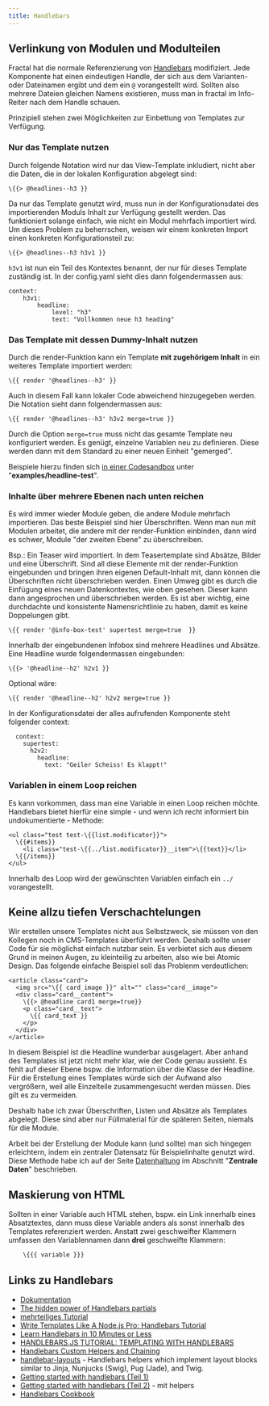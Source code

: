 ```yaml
---
title: Handlebars
---
```


## Verlinkung von Modulen und Modulteilen

Fractal hat die normale Referenzierung von [Handlebars](https://handlebarsjs.com/guide/) modifiziert. Jede Komponente hat einen eindeutigen Handle, der sich aus dem Varianten- oder Dateinamen ergibt und dem ein `@` vorangestellt wird. Sollten also mehrere Dateien gleichen Namens existieren, muss man in fractal im Info-Reiter nach dem Handle schauen. 

Prinzipiell stehen zwei Möglichkeiten zur Einbettung von Templates zur Verfügung.

### Nur das Template nutzen

Durch folgende Notation wird nur das View-Template inkludiert, nicht aber die Daten, die in der lokalen Konfiguration abgelegt sind:

``
\{{> @headlines--h3 }}
``

Da nur das Template genutzt wird, muss nun in der Konfigurationsdatei des importierenden Moduls Inhalt zur Verfügung gestellt werden. Das funktioniert solange einfach, wie nicht ein Modul mehrfach importiert wird.  Um dieses Problem zu beherrschen, weisen wir einem konkreten Import einen konkreten Konfigurationsteil zu:

``
\{{> @headlines--h3 h3v1 }}
``

`h3v1` ist nun ein Teil des Kontextes benannt, der nur für dieses Template zuständig ist. In der config.yaml sieht dies dann folgendermassen aus:


    context:
        h3v1:
            headline:
                level: "h3"
                text: "Vollkommen neue h3 heading"


### Das Template mit dessen Dummy-Inhalt nutzen

Durch die render-Funktion kann ein Template **mit zugehörigem Inhalt** in ein weiteres Template importiert werden:

``
\{{ render '@headlines--h3' }}
``

Auch in diesem Fall kann lokaler Code abweichend hinzugegeben werden. Die Notation sieht dann folgendermassen aus:

``
\{{ render '@headlines--h3' h3v2 merge=true }}
``

Durch die Option `merge=true` muss nicht das gesamte Template neu konfiguriert werden. Es genügt, einzelne Variablen neu zu definieren. Diese werden dann mit dem Standard zu einer neuen Einheit "gemerged". 

Beispiele hierzu finden sich [in einer Codesandbox](https://codesandbox.io/s/fractal-handlebars-templatetest-ypc8u) unter "**examples/headline-test**".

### Inhalte über mehrere Ebenen nach unten reichen

Es wird immer wieder Module geben, die andere Module mehrfach importieren. Das beste Beispiel sind hier Überschriften. Wenn man nun mit Modulen arbeitet, die andere mit der render-Funktion einbinden, dann wird es schwer, Module "der zweiten Ebene" zu überschreiben.

Bsp.:  Ein Teaser wird importiert. In dem Teasertemplate sind Absätze, Bilder und eine Überschrift. Sind all diese Elemente mit der render-Funktion eingebunden und bringen ihren eigenen Default-Inhalt mit, dann können die Überschriften nicht überschrieben werden. Einen Umweg gibt es durch die Einfügung eines neuen Datenkontextes, wie oben gesehen. Dieser kann dann angesprochen und überschrieben werden. Es ist aber wichtig, eine durchdachte und konsistente Namensrichtlinie zu haben, damit es keine Doppelungen gibt.

``
\{{ render '@info-box-test' supertest merge=true  }}
``

Innerhalb der eingebundenen Infobox sind mehrere Headlines und Absätze. Eine Headline wurde folgendermassen eingebunden:

``
\{{> '@headline--h2' h2v1 }}
``

Optional wäre:

``
\{{ render '@headline--h2' h2v2 merge=true }}
``

In der Konfigurationsdatei der alles aufrufenden Komponente steht folgender context:

````
  context: 
    supertest:
      h2v2:
        headline:
          text: "Geiler Scheiss! Es klappt!"
```` 

### Variablen in einem Loop reichen

Es kann vorkommen, dass man eine Variable in einen Loop reichen möchte. Handlebars bietet hierfür eine simple - und wenn ich recht informiert bin undokumentierte - Methode:

````
<ul class="test test-\{{list.modificator}}">
  \{{#items}}
    <li class="test-\{{../list.modificator}}__item">\{{text}}</li>
  \{{/items}}
</ul>
````

Innerhalb des Loop wird der gewünschten Variablen einfach ein ``../`` vorangestellt. 

## Keine allzu tiefen Verschachtelungen

Wir erstellen unsere Templates nicht aus Selbstzweck, sie müssen von den Kollegen noch in CMS-Templates überführt werden. Deshalb sollte unser Code für sie möglichst einfach nutzbar sein. Es verbietet sich aus diesem Grund in meinen Augen, zu kleinteilig zu arbeiten, also wie bei Atomic Design. Das folgende einfache Beispiel soll das Problenm verdeutlichen:

````
<article class="card">
  <img src="\{{ card_image }}" alt="" class="card__image">
  <div class="card__content">
    \{{> @headline card1 merge=true}}
    <p class="card__text">
      \{{ card_text }}
    </p>
  </div>
</article>
````  
In diesem Beispiel ist die Headline wunderbar ausgelagert. Aber anhand des Templates ist jetzt nicht mehr klar, wie der Code genau aussieht. Es fehlt auf dieser Ebene bspw. die Information über die Klasse der Headline. Für die Erstellung eines Templates würde sich der Aufwand also vergrößern, weil alle Einzelteile zusammengesucht werden müssen. Dies gilt es zu vermeiden.

Deshalb habe ich zwar Überschriften, Listen und Absätze als Templates abgelegt. Diese sind aber nur Füllmaterial für die späteren Seiten, niemals für die Module.

Arbeit bei der Erstellung der Module kann (und sollte) man sich hingegen erleichtern, indem ein zentraler Datensatz für Beispielinhalte genutzt wird. Diese Methode habe ich auf der Seite [Datenhaltung](datenhaltung) im Abschnitt "**Zentrale Daten**" beschrieben.

## Maskierung von HTML

Sollten in einer Variable auch HTML stehen, bspw. ein Link innerhalb eines Absatztextes, dann muss diese Variable anders als sonst innerhalb des Templates referenziert werden. Anstatt zwei geschweifter Klammern umfassen den Variablennamen dann **drei** geschweifte Klammern:

```hbs
    \{{{ variable }}}
```
## Links zu Handlebars

- [Dokumentation](https://handlebarsjs.com/guide/)
- [The hidden power of Handlebars partials](https://cloudfour.com/thinks/the-hidden-power-of-handlebars-partials/)
- [mehrteiliges Tutorial](https://code-maven.com/handlebars)
- [Write Templates Like A Node.js Pro: Handlebars Tutorial](https://webapplog.com/handlebars/)
- [Learn Handlebars in 10 Minutes or Less](https://tutorialzine.com/2015/01/learn-handlebars-in-10-minutes)
- [HANDLEBARS.JS TUTORIAL: TEMPLATING WITH HANDLEBARS](http://www.korenlc.com/handlebars-js-tutorial-templating-with-handlebars/)
- [Handlebars Custom Helpers and Chaining](https://jonathanmh.com/handlebars-custom-helpers-chaining/)
- [handlebar-layouts](https://github.com/shannonmoeller/handlebars-layouts) - Handlebars helpers which implement layout blocks similar to Jinja, Nunjucks (Swig), Pug (Jade), and Twig.
- [Getting started with handlebars (Teil 1)](https://blog.teamtreehouse.com/getting-started-with-handlebars-js)
- [Getting started with handlebars (Teil 2)](https://blog.teamtreehouse.com/handlebars-js-part-2-partials-and-helpers) - mit helpers
- [Handlebars Cookbook](https://zordius.github.io/HandlebarsCookbook/)
